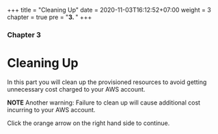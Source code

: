 +++
title = "Cleaning Up"
date = 2020-11-03T16:12:52+07:00
weight = 3
chapter = true
pre = "<b>3. </b>"
+++

### Chapter 3

# Cleaning Up

In this part you will clean up the provisioned resources to avoid getting unnecessary cost charged to your AWS account. 

**NOTE**
Another warning: Failure to clean up will cause additional cost incurring to your AWS account.

Click the orange arrow on the right hand side to continue.